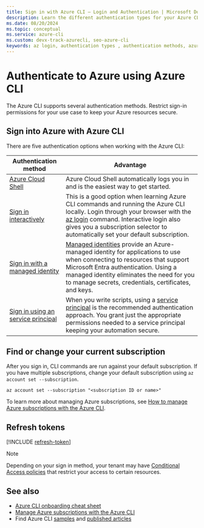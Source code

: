 ```yaml
---
title: Sign in with Azure CLI — Login and Authentication | Microsoft Docs
description: Learn the different authentication types for your Azure CLI login — sign in with Azure CLI automatically, locally, or interactively using the az login command.
ms.date: 08/20/2024
ms.topic: conceptual
ms.service: azure-cli
ms.custom: devx-track-azurecli, seo-azure-cli
keywords: az login, authentication types , authentication methods, azure, cli login, az login powershell, cli login, sign in 
---
```


# Authenticate to Azure using Azure CLI

The Azure CLI supports several authentication methods. Restrict sign-in permissions for your use case to keep your Azure resources secure.

## Sign into Azure with Azure CLI

There are five authentication options when working with the Azure CLI:

| Authentication method | Advantage |
|-|-|
| [Azure Cloud Shell](/azure/cloud-shell/overview) | Azure Cloud Shell automatically logs you in and is the easiest way to get started.
| [Sign in interactively](./authenticate-azure-cli-interactively.md) | This is a good option when learning Azure CLI commands and running the Azure CLI locally. Login through your browser with the [az login](/cli/azure/reference-index#az-login) command. Interactive login also gives you a subscription selector to automatically set your default subscription.
| [Sign in with a managed identity](./authenticate-azure-cli-managed-identity.md) | [Managed identities](/entra/identity/managed-identities-azure-resources/overview) provide an Azure-managed identity for applications to use when connecting to resources that support Microsoft Entra authentication. Using a managed identity eliminates the need for you to manage secrets, credentials, certificates, and keys.
| [Sign in using an service principal](./authenticate-azure-cli-service-principal.md) | When you write scripts, using a [service principal](/entra/identity-platform/app-objects-and-service-principals) is the recommended authentication approach. You grant just the appropriate permissions needed to a service principal keeping your automation secure.

## Find or change your current subscription

After you sign in, CLI commands are run against your default subscription. If you have multiple subscriptions, change your default subscription using `az account set --subscription`.

```azurecli-interactive
az account set --subscription "<subscription ID or name>"
```

To learn more about managing Azure subscriptions, see [How to manage Azure subscriptions with the Azure CLI](./manage-azure-subscriptions-azure-cli.md).

## Refresh tokens

[!INCLUDE [refresh-token](includes/refresh-token.md)]

> [!NOTE]
> Depending on your sign in method, your tenant may have [Conditional Access policies](/entra/identity/conditional-access/overview) that restrict your access to certain resources.

## See also

* [Azure CLI onboarding cheat sheet](./cheat-sheet-onboarding.md)
* [Manage Azure subscriptions with the Azure CLI](./manage-azure-subscriptions-azure-cli.md)
* Find Azure CLI [samples](./samples-index.md) and [published articles](./reference-docs-index.md)
